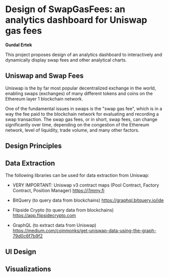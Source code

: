 # Design of SwapGasFees: an analytics dashboard for Uniswap gas fees

**Gurdal Ertek**

This project proposes design of an analytics dashboard to interactively and dynamically display swap fees and other analytical charts.

## Uniswap and Swap Fees

Uniswap is the by far most popular decentralized exchange in the world, enabling swaps (exchanges) of many different tokens and coins on the Ethereum layer 1 blockchain network.

One of the fundamental issues in swaps is the "swap gas fee", which is in a way the fee paid to the blockchain network for evaluating and recording a swap transaction. The swap gas fees, or in short, swap fees, can change significantly over time, depending on the congestion of the Ethereum network, level of liquidity, trade volume, and many other factors. 

## Design Principles


## Data Extraction

The following libraries can be used for data extraction from Uniswap:

* VERY IMPORTANT: Uniswap v3 contract maps (Pool Contract, Factory Contract, Position Manager)
https://j1mmy.fi 

* BitQuery (to query data from blockchains)
https://graphql.bitquery.io/ide

* Flipside Crypto (to query data from blockchains)
https://app.flipsidecrypto.com

* GraphQL (to extract data from Uniswap)
https://medium.com/coinmonks/get-uniswap-data-using-the-graph-79d0c6f7b9f2

## UI Design 


## Visualizations
